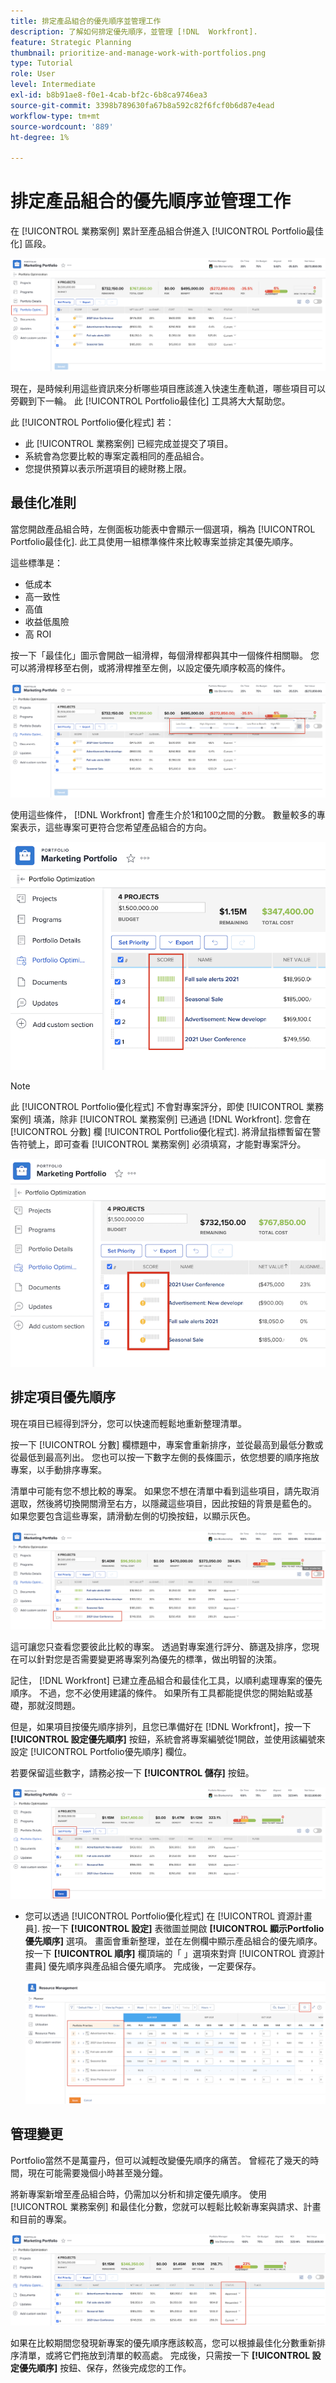 ```yaml
---
title: 排定產品組合的優先順序並管理工作
description: 了解如何排定優先順序，並管理 [!DNL  Workfront].
feature: Strategic Planning
thumbnail: prioritize-and-manage-work-with-portfolios.png
type: Tutorial
role: User
level: Intermediate
exl-id: b8b91ae8-f0e1-4cab-bf2c-6b8ca9746ea3
source-git-commit: 3398b789630fa67b8a592c82f6fcf0b6d87e4ead
workflow-type: tm+mt
source-wordcount: '889'
ht-degree: 1%

---
```


# 排定產品組合的優先順序並管理工作

在 [!UICONTROL 業務案例] 累計至產品組合併進入 [!UICONTROL Portfolio最佳化] 區段。

![的影像 [!UICONTROL Portfolio優化程式] 區域中 [!UICONTROL 業務案例]](assets/10-portfolio-management9.png)

現在，是時候利用這些資訊來分析哪些項目應該進入快速生產軌道，哪些項目可以旁觀到下一輪。 此 [!UICONTROL Portfolio最佳化] 工具將大大幫助您。

此 [!UICONTROL Portfolio優化程式] 若：

* 此 [!UICONTROL 業務案例] 已經完成並提交了項目。
* 系統會為您要比較的專案定義相同的產品組合。
* 您提供預算以表示所選項目的總財務上限。

## 最佳化准則

當您開啟產品組合時，左側面板功能表中會顯示一個選項，稱為 [!UICONTROL Portfolio最佳化]. 此工具使用一組標準條件來比較專案並排定其優先順序。

這些標準是：

* 低成本
* 高一致性
* 高值
* 收益低風險
* 高 ROI

按一下「最佳化」圖示會開啟一組滑桿，每個滑桿都與其中一個條件相關聯。 您可以將滑桿移至右側，或將滑桿推至左側，以設定優先順序較高的條件。

![的影像 [!UICONTROL Portfolio優化程式] 區域中 [!UICONTROL 業務案例]](assets/11-portfolio-management10.png)

使用這些條件， [!DNL Workfront] 會產生介於1和100之間的分數。 數量較多的專案表示，這些專案可更符合您希望產品組合的方向。

![的影像 [!UICONTROL Portfolio優化程式] 包含項目分數資訊的區域](assets/12-portfolio-management14.png)

>[!NOTE]
>
>此 [!UICONTROL Portfolio優化程式] 不會對專案評分，即使 [!UICONTROL 業務案例] 填滿，除非 [!UICONTROL 業務案例] 已通過 [!DNL Workfront]. 您會在 [!UICONTROL 分數] 欄 [!UICONTROL Portfolio優化程式]. 將滑鼠指標暫留在警告符號上，即可查看 [!UICONTROL 業務案例] 必須填寫，才能對專案評分。

![警告符號的影像，位於 [!UICONTROL 分數] 欄 [!UICONTROL Portfolio優化程式].](assets/13-portfolio-management12.png)

## 排定項目優先順序

現在項目已經得到評分，您可以快速而輕鬆地重新整理清單。

按一下 [!UICONTROL 分數] 欄標題中，專案會重新排序，並從最高到最低分數或從最低到最高列出。 您也可以按一下數字左側的長條圖示，依您想要的順序拖放專案，以手動排序專案。

清單中可能有您不想比較的專案。 如果您不想在清單中看到這些項目，請先取消選取，然後將切換開關滑至右方，以隱藏這些項目，因此按鈕的背景是藍色的。 如果您要包含這些專案，請滑動左側的切換按鈕，以顯示灰色。

![中未選取專案的影像 [!UICONTROL Portfolio優化程式].](assets/14-portfolio-management13.png)

這可讓您只查看您要彼此比較的專案。 透過對專案進行評分、篩選及排序，您現在可以針對您是否需要變更將專案列為優先的標準，做出明智的決策。

記住， [!DNL Workfront] 已建立產品組合和最佳化工具，以順利處理專案的優先順序。 不過，您不必使用建議的條件。 如果所有工具都能提供您的開始點或基礎，那就沒問題。

但是，如果項目按優先順序排列，且您已準備好在 [!DNL Workfront]，按一下 **[!UICONTROL 設定優先順序]** 按鈕，系統會將專案編號從1開啟，並使用該編號來設定 [!UICONTROL Portfolio優先順序] 欄位。

若要保留這些數字，請務必按一下 **[!UICONTROL 儲存]** 按鈕。

![使用 [!UICONTROL 設定優先順序] 按鈕，排定項目的優先順序 [!UICONTROL Portfolio優化程式].](assets/15-portfolio-management15.png)

<!-- 
Pro-tips graphic
-->

* 您可以透過 [!UICONTROL Portfolio優化程式] 在 [!UICONTROL 資源計畫員]. 按一下 **[!UICONTROL 設定]** 表徵圖並開啟 **[!UICONTROL 顯示Portfolio優先順序]** 選項。 畫面會重新整理，並在左側欄中顯示產品組合的優先順序。 按一下 **[!UICONTROL 順序]** 欄頂端的「 」選項來對齊 [!UICONTROL 資源計畫員] 優先順序與產品組合優先順序。 完成後，一定要保存。

   ![的影像 [!UICONTROL Portfolio優先順序] 欄中 [!UICONTROL 資源計畫員].](assets/16-portfolio-management17.png)

## 管理變更

Portfolio當然不是萬靈丹，但可以減輕改變優先順序的痛苦。 曾經花了幾天的時間，現在可能需要幾個小時甚至幾分鐘。

將新專案新增至產品組合時，仍需加以分析和排定優先順序。 使用 [!UICONTROL 業務案例] 和最佳化分數，您就可以輕鬆比較新專案與請求、計畫和目前的專案。

![專案的影像 [!UICONTROL 狀態] 欄中 [!UICONTROL Portfolio優化程式].](assets/17-project-management16.png)

如果在比較期間您發現新專案的優先順序應該較高，您可以根據最佳化分數重新排序清單，或將它們拖放到清單的較高處。 完成後，只需按一下 **[!UICONTROL 設定優先順序]** 按鈕、保存，然後完成您的工作。

<!-- Learn more graphic and documentation article links

* Portfolio Optimizer overview 
* Optimize projects in the Portfolio Optimizer 
* Overview of the Portfolio Optimizer score 
* Prioritizing projects in the Portfolio Optimizer

-->
